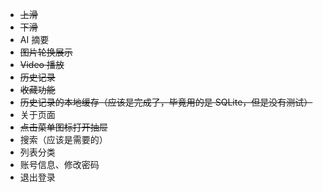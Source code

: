 - ~~上滑~~
- ~~下滑~~
- AI 摘要
- ~~图片轮换展示~~
- ~~Video 播放~~
- ~~历史记录~~
- ~~收藏功能~~
- ~~历史记录的本地缓存（应该是完成了，毕竟用的是 SQLite，但是没有测试）~~
- 关于页面
- ~~点击菜单图标打开抽屉~~
- 搜索（应该是需要的）
- 列表分类
- 账号信息、修改密码
- 退出登录
